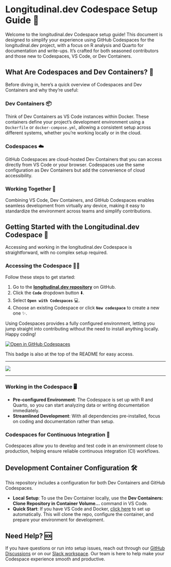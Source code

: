 # Longitudinal.dev Codespace Setup Guide 🚀

Welcome to the longitudinal.dev Codespace setup guide! This document is designed to simplify your experience using GitHub Codespaces for the longitudinal.dev project, with a focus on R analysis and Quarto for documentation and write-ups. It’s crafted for both seasoned contributors and those new to Codespaces, VS Code, or Dev Containers.

## What Are Codespaces and Dev Containers? 🧐

Before diving in, here’s a quick overview of Codespaces and Dev Containers and why they’re useful:

### Dev Containers 📦
Think of Dev Containers as VS Code instances within Docker. These containers define your project’s development environment using a `Dockerfile` or `docker-compose.yml`, allowing a consistent setup across different systems, whether you’re working locally or in the cloud.

### Codespaces ☁️
GitHub Codespaces are cloud-hosted Dev Containers that you can access directly from VS Code or your browser. Codespaces use the same configuration as Dev Containers but add the convenience of cloud accessibility.

### Working Together 🤝
Combining VS Code, Dev Containers, and GitHub Codespaces enables seamless development from virtually any device, making it easy to standardize the environment across teams and simplify contributions.

## Getting Started with the Longitudinal.dev Codespace 🌱

Accessing and working in the longitudinal.dev Codespace is straightforward, with no complex setup required.

### Accessing the Codespace 👩‍💻

Follow these steps to get started:

1. Go to the [**longitudinal.dev repository**](https://github.com/beginDevSci/longitudinal.dev) on GitHub.
2. Click the **`Code`** dropdown button ⬇️.
3. Select **`Open with Codespaces`** 💻.
4. Choose an existing Codespace or click **`New codespace`** to create a new one ✨.

Using Codespaces provides a fully configured environment, letting you jump straight into contributing without the need to install anything locally. Happy coding!

[![Open in GitHub Codespaces](https://github.com/codespaces/badge.svg)](https://codespaces.new/beginDevSci/longitudinal.dev?quickstart=1)

This badge is also at the top of the README for easy access.

---

![](https://github.com/beginDevSci/longitudinal.dev/blob/dev/img/Codespace_Example.gif)

---

### Working in the Codespace 🖥

- **Pre-configured Environment**: The Codespace is set up with R and Quarto, so you can start analyzing data or writing documentation immediately.
- **Streamlined Development**: With all dependencies pre-installed, focus on coding and documentation rather than setup.

### Codespaces for Continuous Integration 🔄

Codespaces allow you to develop and test code in an environment close to production, helping ensure reliable continuous integration (CI) workflows.

## Development Container Configuration 🛠

This repository includes a configuration for both Dev Containers and GitHub Codespaces.

- **Local Setup**: To use the Dev Container locally, use the **Dev Containers: Clone Repository in Container Volume...** command in VS Code.
- **Quick Start**: If you have VS Code and Docker, [click here](https://vscode.dev/redirect?url=vscode://ms-vscode-remote.remote-containers/cloneInVolume?url=https://github.com/beginDevSci/longitudinal.dev) to set up automatically. This will clone the repo, configure the container, and prepare your environment for development.

## Need Help? 🆘

If you have questions or run into setup issues, reach out through our [GitHub Discussions](https://github.com/beginDevSci/longitudinal.dev/discussions) or on our [Slack workspace](https://join.slack.com/t/longitudinal.dev). Our team is here to help make your Codespace experience smooth and productive.